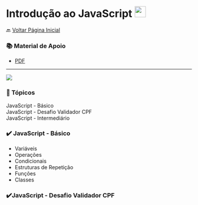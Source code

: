 <h1>Introdução ao JavaScript <img src="https://cdn.jsdelivr.net/gh/devicons/devicon/icons/javascript/javascript-original.svg" width="30px"/></h1>

🔙 [Voltar Página Inicial](https://github.com/brseghese/vtex-hiring-coders-3)

<h3> 📚 Material de Apoio</h3>

- [PDF](https://drive.google.com/file/d/1QUh7vcMNz_UnSAs0-KpKjjL6sM2PJycp/view)

---

<a href="https://developer.mozilla.org/pt-BR/docs/Learn/JavaScript/First_steps/What_is_JavaScript"><img src="https://img.shields.io/badge/JavaScript-323330?style=for-the-badge&logo=javascript&logoColor=F7DF1E"></a>

### 📍​ Tópicos

JavaScript - Básico <br>
JavaScript - Desafio Validador CPF <br>
JavaScript - Intermediário

### ✔️​​ JavaScript - Básico

- Variáveis
- Operações
- Condicionais
- Estruturas de Repetição
- Funções
- Classes

### ✔️​​ JavaScript - Desafio Validador CPF
